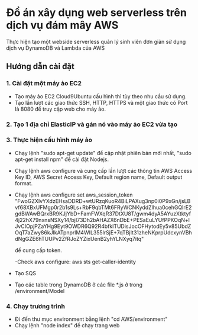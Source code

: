 # Đồ án xây dụng web serverless trên dịch vụ đám mây AWS

Thực hiện tạo một webside serverless quản lý sinh viên đơn giản sử dụng dịch vụ
DynamoDB và Lambda của AWS

## Hướng dẫn cài đặt

### 1. Cài đặt một máy ảo EC2

- Tạo máy ảo EC2 Cloud9Ubuntu cấu hình thì tùy theo nhu cầu sử dụng.
- Tạo lần lượt các giao thức SSH, HTTP, HTTPS và một giao thức có Port là 8080
  để truy cập web cho máy ảo.

### 2. Tạo 1 địa chỉ ElasticIP và gán nó vào máy ảo EC2 vừa tạo

### 3. Thực hiện cấu hình máy ảo

- Chạy lệnh "sudo apt-get update" để cập nhật phiên bản mới nhất, "sudo apt-get
  install npm" để cài đặt Nodejs.
- Chạy lệnh aws configure và cung cấp lần lượt các thông tin AWS Access Key ID,
  AWS Secret Access Key, Default region name, Default output format.
- Chạy lệnh aws configure set aws_session_token
  "FwoGZXIvYXdzEHsaDDRD+wtURzqKuoR4BiLPAXug3np0i0P9xGn/jsLBvf68XBxUFMgp0r2b1s9Ls+RbF9qbTMt6FRyWCNKyddZlhua0cehGQIrE2gdBWAwBQrxBR9KJjYbD+FamFWXqR37DtXU8T/gwm4dyA5AYuzXtktyf4j22hX79nxnsNSXy14/bjI73Dh2bAHAZX6nDbE+PESaEuLYUfPPKOqN+lJvCIOpjPZaYHg9Eyt9OWDR6Q92R4bfklTUDisJocOFHytodEy5v85UbdZOqT7aZwy86kJlkATpnprlM4WIL355lrSjE+7qTBjIt31zheNKprpUdcxynVBhdNgGZE6hTUUPv2ZfRJoZYZixUenB2yhYLNXyq7itq"

  để cung cấp token.

  -Check aws configure: aws sts get-caller-identity

- Tạo SQS
- Tạo các table trong DynamoDB ở các file \*.js ở trong /environment/Model

### 4. Chạy trương trình

- Đi đến thư mục environment bằng lệnh "cd AWS/environment"
- Chạy lệnh "node index" để chạy trang web
